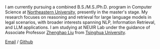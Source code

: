 I am currently pursuing a combined B.S./M.S./Ph.D. program in Computer Science at [Northeastern University](https://neu.edu.cn/), presently in the master's stage. My research focuses on reasoning and retrieval for large language models in legal scenarios, with broader interests spanning NLP, Information Retrieval, and LLM applications. I am studying at NEUIR Lab under the guidance of Associate Professor [Zhenghao Liu](https://edwardzh.github.io/) from [Tsinghua University](https://www.tsinghua.edu.cn/).

[Email](mailto:20216401@stu.neu.edu.cn) / [Github](https://github.com/Doradai28)
